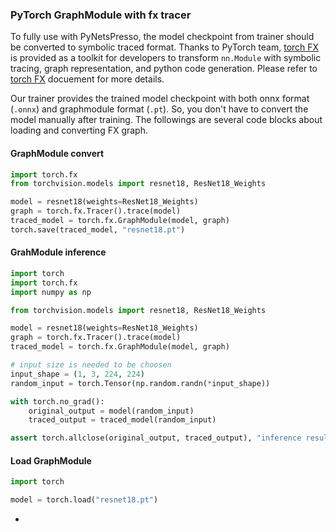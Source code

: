 <!-- FIXME: mostly copied from https://github.com/Nota-NetsPresso/NetsPresso-Model-Compressor-ModelZoo/blob/main/models/torch/README.md -->

### PyTorch GraphModule with fx tracer

To fully use with PyNetsPresso, the model checkpoint from trainer should be converted to symbolic traced format. Thanks to PyTorch team, [torch FX] is provided as a toolkit for developers to transform `nn.Module` with symbolic tracing, graph representation, and python code generation. Please refer to [torch FX] docuement for more details.

Our trainer provides the trained model checkpoint with both onnx format (`.onnx`) and graphmodule format (`.pt`). So, you don't have to convert the model manually after training.
The followings are several code blocks about loading and converting FX graph.

#### GraphModule convert

```python
import torch.fx
from torchvision.models import resnet18, ResNet18_Weights

model = resnet18(weights=ResNet18_Weights)
graph = torch.fx.Tracer().trace(model)
traced_model = torch.fx.GraphModule(model, graph)
torch.save(traced_model, "resnet18.pt")
```

#### GrahModule inference

```python
import torch
import torch.fx
import numpy as np

from torchvision.models import resnet18, ResNet18_Weights

model = resnet18(weights=ResNet18_Weights)
graph = torch.fx.Tracer().trace(model)
traced_model = torch.fx.GraphModule(model, graph)

# input size is needed to be choosen
input_shape = (1, 3, 224, 224)
random_input = torch.Tensor(np.random.randn(*input_shape))

with torch.no_grad():
    original_output = model(random_input)
    traced_output = traced_model(random_input)

assert torch.allclose(original_output, traced_output), "inference result is not equal!"
```

#### Load GraphModule

```python
import torch

model = torch.load("resnet18.pt")

```


- [torch FX]: https://pytorch.org/docs/1.12/fx.html

